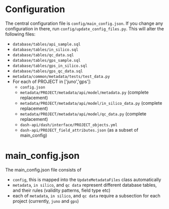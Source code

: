 # Configuration
The central configuration file is `config/main_config.json`. If you change any
configuration in there, run `config/update_config_files.py`. This will alter the following files:
- `database/tables/api_sample.sql`
- `database/tables/in_silico.sql`
- `database/tables/qc_data.sql`
- `database/tables/gps_sample.sql`
- `database/tables/gps_in_silico.sql`
- `database/tables/gps_qc_data.sql`
- `metadata/common/metadata/tests/test_data.py`
- For each of PROJECT in ['juno','gps']:
  - `config.json`
  - `metadata/PROJECT/metadata/api/model/metadata.py` (complete replacement)
  - `metadata/PROJECT/metadata/api/model/in_silico_data.py` (complete replacement)
  - `metadata/PROJECT/metadata/api/model/qc_data.py` (complete replacement)
  - `dash-api/dash/interface/PROJECT_objects.yml`
  - `dash-api/PROJECT_field_attributes.json` (as a subset of main_config)

# main_config.json
The main_config.json file consists of
- `config`, this is mapped into the `UpdateMetadataFiles` class automatically
- `metadata`, `in silico`, and `qc data` represent different database tables, and their rules (validity patterns, field type etc)
- each of `metadata`, `in silico`, and `qc data` require a subsection for each project (currently, `juno` and `gps`)
